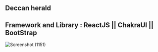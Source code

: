 ##                                                                     Deccan herald

  
  ##   Framework and Library : ReactJS || ChakraUI || BootStrap
  
  ![Screenshot (1151)](https://user-images.githubusercontent.com/103721591/222067846-d5e5a5e2-cf73-4d32-99e8-84e6e64fdb31.png)
